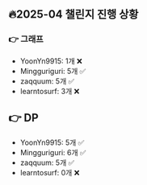 ## 🔥2025-04 챌린지 진행 상황
### 👉 그래프
- YoonYn9915: 1개 ❌
- Mingguriguri: 5개 ✅
- zaqquum: 5개 ✅
- learntosurf: 3개 ❌


## 👉 DP
- YoonYn9915: 5개 ✅
- Mingguriguri: 6개 ✅
- zaqquum: 5개 ✅
- learntosurf: 0개 ❌
